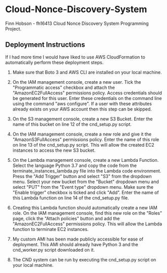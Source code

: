 # Cloud-Nonce-Discovery-System

Finn Hobson - fh16413
Cloud Nonce Discovery System Programming Project.

## Deployment Instructions

If I had more time I would have liked to use AWS CloudFormation to automatically perform these deployment steps. 

1. Make sure that Boto 3 and AWS CLI are installed on your local machine.

2. On the IAM management console, create a new user. Tick the "Programmatic access" checkbox and attach the "AmazonEC2FullAccess" permissions policy. Access credentials should be generated for this user. Enter these credentials on the command line using the command "aws configure". If a user with these attributes already exists on your AWS account then this step can be skipped.

3. On the S3 management console, create a new S3 Bucket. Enter the name of this bucket on line 12 of the cnd_setup.py script.

4. On the IAM management console, create a new role and give it the "AmazonS3FullAccess" permissions policy. Enter the name of this role on line 13 of the cnd_setup.py script. This will allow the created EC2 instances to access the new S3 bucket.

5. On the Lambda management console, create a new Lambda Function. Select the language Python 3.7 and copy the code from the terminate_instances_lambda.py file into the Lambda code environment. Press the "Add Trigger" button and select "S3" from the dropdown menu. Select your new bucket from the "Bucket" dropdown menu and select "PUT" from the "Event type" dropdown menu. Make sure the "Enable trigger" checkbox is ticked and click "Add". Enter the name of this Lambda function on line 14 of the cnd_setup.py file.

6. Creating this Lambda function should automatically create a new IAM role. On the IAM management console, find this new role on the "Roles" page, click the "Attach policies" button and add the "AmazonEC2FullAccess" permissions policy. This will allow the Lambda function to terminate EC2 instances. 

7. My custom AMI has been made publicly accessible for ease of deployment. This AMI should already have Python 3 and the cnd_worker.py script downloaded on it.

8. The CND system can be run by executing the cnd_setup.py script on your local machine.
